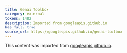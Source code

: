 ```yaml
---
title: Genai Toolbox
category: external
tokens: 1482
description: Imported from googleapis.github.io
has_full: true
source_url: https://googleapis.github.io/genai-toolbox
---
```


This content was imported from [googleapis.github.io](https://googleapis.github.io/genai-toolbox).
